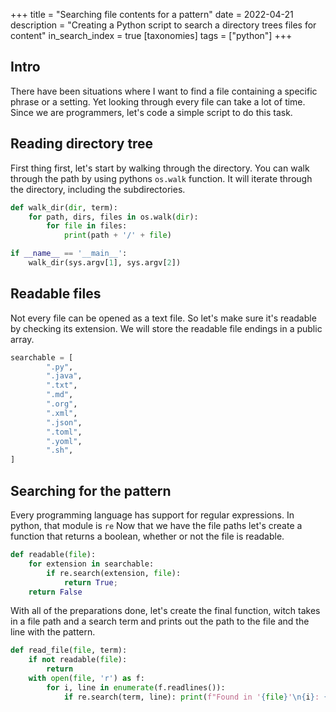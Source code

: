 +++
title = "Searching file contents for a pattern"
date = 2022-04-21
description = "Creating a Python script to search a directory trees files for content"
in_search_index = true
[taxonomies]
tags = ["python"]
+++
## Intro
There have been situations where I want to find a file containing a specific phrase or a setting. Yet looking through every file can take a lot of time. Since we are programmers, let's code a simple script to do this task.

## Reading directory tree
First thing first, let's start by walking through the directory. You can walk through the path by using pythons `os.walk` function. It will iterate through the directory, including the subdirectories.
```python
def walk_dir(dir, term):
    for path, dirs, files in os.walk(dir):
        for file in files:
            print(path + '/' + file)

if __name__ == '__main__':
    walk_dir(sys.argv[1], sys.argv[2])
```

## Readable files
Not every file can be opened as a text file. So let's make sure it's readable by checking its extension. We will store the readable file endings in a public array.
```python
searchable = [
        ".py",
        ".java",
        ".txt",
        ".md",
        ".org",
        ".xml",
        ".json",
        ".toml",
        ".yoml",
        ".sh",
]
```
## Searching for the pattern
Every programming language has support for regular expressions. In python, that module is `re`
Now that we have the file paths let's create a function that returns a boolean, whether or not the file is readable.
```python
def readable(file):
    for extension in searchable:
        if re.search(extension, file):
            return True;
    return False
```
With all of the preparations done, let's create the final function, witch takes in a file path and a search term and prints out the path to the file and the line with the pattern.
```python
def read_file(file, term):
    if not readable(file):
        return
    with open(file, 'r') as f:
        for i, line in enumerate(f.readlines()):
            if re.search(term, line): print(f"Found in '{file}'\n{i}: {line}")
```
